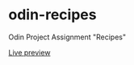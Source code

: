 # odin-recipes
Odin Project Assignment "Recipes" 

[Live preview](https://fukcthat.github.io/odin-recipes/)


